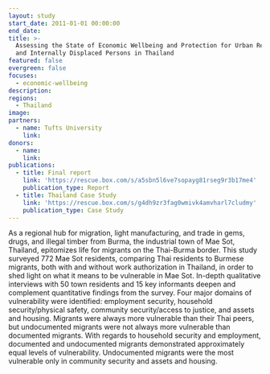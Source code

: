```yaml
---
layout: study
start_date: 2011-01-01 00:00:00
end_date:
title: >-
  Assessing the State of Economic Wellbeing and Protection for Urban Refugees
  and Internally Displaced Persons in Thailand
featured: false
evergreen: false
focuses:
  - economic-wellbeing
description:
regions:
  - Thailand
image:
partners:
  - name: Tufts University
    link:
donors:
  - name:
    link:
publications:
  - title: Final report
    link: 'https://rescue.box.com/s/a5sbn5l6ve7sopayg81rseg9r3b17me4'
    publication_type: Report
  - title: Thailand Case Study
    link: 'https://rescue.box.com/s/g4dh9zr3fag0wmivk4amvharl7cludmy'
    publication_type: Case Study
---
```


As a regional hub for migration, light manufacturing, and trade in gems, drugs, and illegal timber from Burma, the industrial town of Mae Sot, Thailand, epitomizes life for migrants on the Thai-Burma border. This study surveyed 772 Mae Sot residents, comparing Thai residents to Burmese migrants, both with and without work authorization in Thailand, in order to shed light on what it means to be vulnerable in Mae Sot. In-depth qualitative interviews with 50 town residents and 15 key informants deepen and complement quantitative findings from the survey. Four major domains of vulnerability were identified: employment security, household security/physical safety, community security/access to justice, and assets and housing. Migrants were always more vulnerable than their Thai peers, but undocumented migrants were not always more vulnerable than documented migrants. With regards to household security and employment, documented and undocumented migrants demonstrated approximately equal levels of vulnerability. Undocumented migrants were the most vulnerable only in community security and assets and housing.